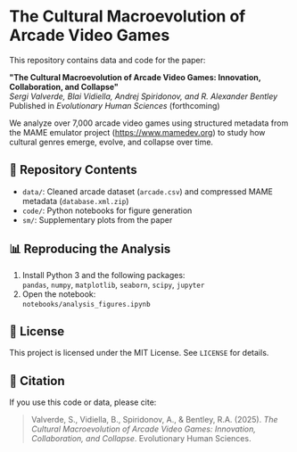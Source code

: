 # The Cultural Macroevolution of Arcade Video Games

This repository contains data and code for the paper:

**"The Cultural Macroevolution of Arcade Video Games: Innovation, Collaboration, and Collapse"**  
_Sergi Valverde, Blai Vidiella, Andrej Spiridonov, and R. Alexander Bentley_  
Published in *Evolutionary Human Sciences* (forthcoming)

We analyze over 7,000 arcade video games using structured metadata from the MAME emulator project (https://www.mamedev.org) to study how cultural genres emerge, evolve, and collapse over time.

## 📂 Repository Contents

- `data/`: Cleaned arcade dataset (`arcade.csv`) and compressed MAME metadata (`database.xml.zip`)
- `code/`: Python notebooks for figure generation
- `sm/`: Supplementary plots from the paper

## 📊 Reproducing the Analysis

1. Install Python 3 and the following packages:  
   `pandas`, `numpy`, `matplotlib`, `seaborn`, `scipy`, `jupyter`
2. Open the notebook:  
   `notebooks/analysis_figures.ipynb`

## 📜 License

This project is licensed under the MIT License. See `LICENSE` for details.

## 📌 Citation

If you use this code or data, please cite:

> Valverde, S., Vidiella, B., Spiridonov, A., & Bentley, R.A. (2025). *The Cultural Macroevolution of Arcade Video Games: Innovation, Collaboration, and Collapse*. Evolutionary Human Sciences.
